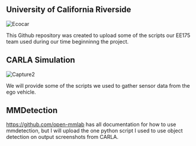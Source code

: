 
## University of California Riverside


![Ecocar](https://user-images.githubusercontent.com/82351282/224573491-84d9d6a7-f7d9-4525-9b0f-7ff24406ee9f.png)

This Github repository was created to upload some of the scripts our EE175 team used during our time beginninng the project.

## CARLA Simulation
![Capture2](https://user-images.githubusercontent.com/82351282/224574800-c8c696be-9133-4c9e-a98d-7a1b31feccb6.PNG)

We will provide some of the scripts we used to gather sensor data from the ego vehicle.

## MMDetection

https://github.com/open-mmlab has all documentation for how to use mmdetection, but I will upload the one python script I used to use object detection on output screenshots from CARLA.







